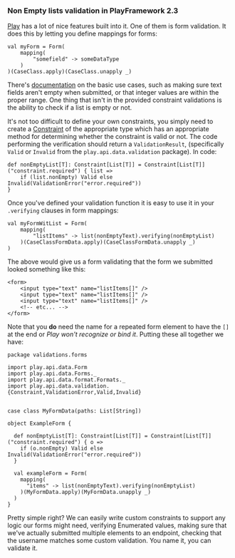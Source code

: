 ### Non Empty lists validation in PlayFramework 2.3

[Play] has a lot of nice features built into it. One of them is form 
validation. It does this by letting you define mappings for forms:

    val myForm = Form(
    	mapping(
    		"somefield" -> someDataType
    	)
    )(CaseClass.apply)(CaseClass.unapply _)

There's [documentation] on the basic use cases, such as making sure 
text fields aren't empty when submitted, or that integer values are 
within the proper range. One thing that isn't in the provided 
constraint validations is the ability to check if a list is empty or 
not. 

It's not too difficult to define your own constraints, you simply need 
to create a [Constraint] of the appropriate type which has an appropriate 
method for determining whether the constraint is valid or not. The code 
performing the verification should return a `ValidationResult`,
(specifically `Valid` or `Invalid` from the `play.api.data.validation` 
package). In code:

	def nonEmptyList[T]: Constraint[List[T]] = Constraint[List[T]]("constraint.required") { list =>
    	if (list.nonEmpty) Valid else Invalid(ValidationError("error.required"))
  	}

Once you've defined your validation function it is easy to use it in 
your `.verifying` clauses in form mappings:

	val myFormWitList = Form(
    	mapping(
      		"listItems" -> list(nonEmptyText).verifying(nonEmptyList)
    	)(CaseClassFormData.apply)(CaseClassFormData.unapply _)
  	)

The above would give us a form validating that the form we submitted 
looked something like this:

	<form>
		<input type="text" name="listItems[]" />
		<input type="text" name="listItems[]" />
		<input type="text" name="listItems[]" />
		<!-- etc... -->
	</form>

Note that you **do** need the name for a repeated form element to have 
the `[]` at the end or _Play won't recognize or bind it_. Putting these 
all together we have: 

	package validations.forms

	import play.api.data.Form
	import play.api.data.Forms._
	import play.api.data.format.Formats._
	import play.api.data.validation.{Constraint,ValidationError,Valid,Invalid}


	case class MyFormData(paths: List[String])

	object ExampleForm {

	  def nonEmptyList[T]: Constraint[List[T]] = Constraint[List[T]]("constraint.required") { o =>
	    if (o.nonEmpty) Valid else Invalid(ValidationError("error.required"))
	  }

	  val exampleForm = Form(
	    mapping(
	      "items" -> list(nonEmptyText).verifying(nonEmptyList)
	    )(MyFormData.apply)(MyFormData.unapply _)
	  )
	}

Pretty simple right? We can easily write custom constraints to support 
any logic our forms might need, verifying Enumerated values, making sure 
that we've actually submitted multiple elements to an endpoint, checking 
that the username matches some custom validation. You name it, you can 
validate it. 

[Play]:http://playframework.com
[documentation]:https://www.playframework.com/documentation/2.3.x/ScalaForms
[Constraint]:https://www.playframework.com/documentation/2.3.x/api/scala/index.html#play.api.data.validation.Constraint
